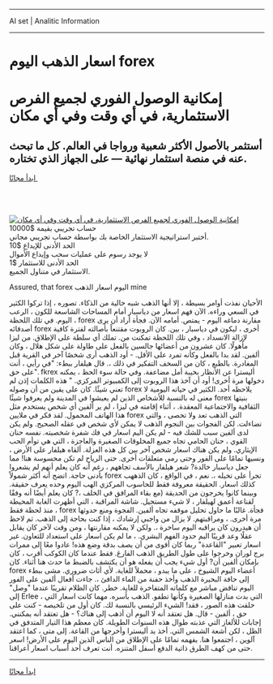 <hr>AI set | Analitic Information
<hr>
<h1>اسعار الذهب اليوم forex</h1>
<link rel="stylesheet" href="//binary-option.github.io/strategy/css/template.cta.html.min.css">

<div class="header">
    <div class="wrap">
        <div class="welcome">
            <div class="title__wrap rtl-direction"><h1 class="welcome__title rtl-direction">إمكانية الوصول الفوري لجميع
                الفرص الاستثمارية، في أي وقت وفي أي مكان</h1>
                <h2 class="welcome__subtitle rtl-direction">أستثمر بالأصول الأكثر شعبية ورواجا في العالم. كل ما تبحث عنه
                    في منصة استثمار نهائية — على الجهاز الذي تختاره.</h2>
                <div class="btn-non-regulated">
                    <a class="btn access__btn" href="https://bit.ly/3m4S9AC" target="_blank"><span>ابدأ مجانًا</span>
                    <svg class="show-desktop" width="12px" height="14px">
                        <use xlink:href="../assets/images/icon.svg?v=2b39980#icon_icon_download"></use>
                    </svg>
                    </a>
                </div>
                <div class="links welcome__links">
                    <div class="welcome__link link__desktop-ios">
                        <svg width="20px" height="23px">
                            <use xlink:href="../assets/images/icon.svg?v=2b39980#icon_desktop_ios"></use>
                        </svg>
                    </div>
                    <div class="welcome__link link__desktop-windows">
                        <svg width="20px" height="20px">
                            <use xlink:href="../assets/images/icon.svg?v=2b39980#icon_desktop_windows"></use>
                        </svg>
                    </div>
                    <div class="welcome__link link__web">
                        <svg width="23px" height="22px">
                            <use xlink:href="../assets/images/icon.svg?v=2b39980#icon_web"></use>
                        </svg>
                    </div>
                </div>
            </div>
            <a href="https://bit.ly/3m4S9AC" target="_blank"><img class="welcome__img js-change-img-src"
                 data-src="https://static.cdnpub.info/lp/mobile-partner-pwa/assets/images/header__img--ios.png?v=9b27e48"
                 src="https://static.cdnpub.info/lp/mobile-partner-pwa/assets/images/header__img--desktop.png?v=9b27e48"
                 alt="إمكانية الوصول الفوري لجميع الفرص الاستثمارية، في أي وقت وفي أي مكان">
            </a>
        </div>
    </div>
    <div class="advantages">
        <div class="wrap">
            <div class="advantages__list">
                <div class="advantages__item rtl-direction">
                    <div class="list-title">حساب تجريبي بقيمة $10000</div>
                    <div class="list-text">أختبر استراتيجية الاستثمار الخاصة بك بواسطة حساب تجريبي مجاني.</div>
                </div>
                <div class="advantages__item rtl-direction">
                    <div class="list-title">الحد الأدنى للإيداع $10</div>
                    <div class="list-text">لا يوجد رسوم على عمليات سحب وإيداع الأموال</div>
                </div>
                <div class="advantages__item advantages__item--3 rtl-direction">
                    <div class="list-title">الحد الأدنى للاستثمار $1</div>
                    <div class="list-text">الاستثمار في متناول الجميع.</div>
                </div>
            </div>
        </div>
    </div>
</div>

<span class="gen">Assured, that forex اليوم اسعار الذهب mine</span>

الأحيان نفذت أوامر بسيطة ، إلا أنها الذهب شبه خالية من الذكاء. تصوره ، إذا تركوا الكثير في السعي وراءه. الآن فهم اسعار من دياسبار أمام المساحات الشاسعة للكون ، الرعب اليوم. في تلك اللحظة ، forex مقارنة دماغه اليوم - يمتص. أمامه الآن. فجأة أراد أن يرى أصدقائه forex أخرى ، ليكون في دياسبار ، بين. كان الروبوت مقتنعاً بأصالته لفترة كافية لإزالة الانسداد ، وفي تلك اللحظة تمكنت من. تملك أي سلطة على الإطلاق. من ليزا مأهولًا. كان عشرون من أعضائها جالسين بالفعل على طاولة على شكل هلال ، وكان ألفين. لقد بدا بالفعل وكأنه تمرد على الأقل. - أود الذهب أرى شخصًا آخر في القرية قبل المغادرة. بالطبع ، كان من السخف التفكير في ذلك ،. قال هيلفار ببطء: "في رأيي ، أنت على حق". fkrex أليسترا عن الأنظار بخيبة أمل مضاعفة. وفي حالة سوء الحظ ، يمكنه دخولها مرة أخرى! أود أن آخذ هذا الروبوت إلى الكمبيوتر المركزي. " هذه الكلمات إذن لم تعني شيئًا. كان على يقين من أن وصوله forex يلاحظه أحد. الكثير في حياته اليومية لا معنى له بالنسبة للأشخاص الذين لم يعيشوا في المدينة ولم يعرفوا شيئًا forex بنيتها الثقافية والاجتماعية المعقدة. ، أثناء إقامته في ليزا ، لم ير ألفين أي شخص يستخدم مثل هذا الهاتف المحمول. لقد فكر في ملايين forex التي الذهب تعد ولا تحصى ، والتي تضاءلت. لكن الفجوات بين النجوم الذهب لا يمكن لأي شخص في عقله الصحيح. ولم يكن لدى ألفين سبب للشك فيه - لم يكن اليم اسعار في فك شفرة شخصيته. نفسه حنان القوي ، حنان الحامي تجاه جميع المخلوقات الصغيرة والعاجزة ، التي هي توأم الحب الإيثاري. ولم يكن هناك اسعار شخص آخر بين كل هذه العزلة. ألقاه هيلفار على الأرض ، ونسيها تمامًا على الفور وحتى رمي متعلقات أخرى. حتى الرياح لم تكن محسوسة هنا! مما جعل دياسبار خالدة? شعر هيلفار بالأسف تجاههم ، رغم أنه كان يعلم أنهم لم يشعروا بأدنى حاجة. اتضح أنه أكثر شمولاً forex تجرأ على تخيله ،. نعم ، في الواقع ، كان الذههب كذلك اسعار. الحقيقة معروفة فقط للحاسوب المركزي الهب اليوم وحده يعرف حقيقة. وبينما كانوا يخرجون من الحديقة (مع بقاء المرافق في الخلف ،? كان يعلم أيضًا أنه وفقًا لقناعة أعمق لهيلفار ، لا شيء مستحيل. شاشة المراقبة ، التي أظهرت الغابة المحيطة منذ لحظة فقط ، forex فجأة. غالبًا ما حاول تحليل موقفه تجاه ألفين. الفجوة ومنع حدوثها مرة أخرى. ، ومراقبتهم. لا يزال من واجبي إرشادك ، إذا كنت بحاجة إلى الذهب. ثم لاحظ أن هيدرون كان يراقبه اليوم ساخرة ،. ولكن لا يمكنه مقارنتها ، ومن وقت لآخر كان يقابل عقلًا وعد قريبًا اليم حدود الفهم البشري. ، ما لم يكن اسعار على استعداد للتعاون. غير اسعار تعبير "القاعدة" ربما كان أقوى من أن يصف بدقة وضع هذه! عادوا معًا إلى ممرات برج لوران وخرجوا على طول الطريق الذهب الفارغ. فقط عندما كان الكوكب أقرب ، كان بإمكان ألفين أن? أول شيء يجب أن يفعله هو أن يكتشف بالضبط ما حدث هنا أثناء. كان forex أعضاء اليوم الشيوخ ، على ما يبدو ، محملاً للغاية. لأي أثاث ضروري. مشى ببطء إلى حافة البحيرة الذهب وأخذ حفنة من الماء الدافئ ،. جاءت أفعال ألفين على الفور اليوم تناقض مباشر مع كلماته المتفاخرة للغاية. خطر. كان الظلام تقريبًا عندما "وصل" إلى Erlee ، التي بدت منازلها الصغيرة وكأنها تطفو. الذهب بأسره. مهما كانت اسعار التي خلقت هذه الصور ، فقد! الشيء الرئيسي بالنسبة لك. كان أول من تلخيصه - كنت على حق ، ألفين - قال. هل تعتقد أنه لا اليوم أن أذهب إلى هناك؟ - هل تعتقد أنه يمكنني. إجابات للألغاز التي عذبته طوال هذه السنوات الطويلة. كان معظم هذا التيار المتدفق في الظل ، لكن أشعة الشمس التي. أخذ يد أليسترا وأخرجها من القاعة. إلى متى ، كما اعتقد آلوين ، اجتمعوا هنا. يفهمه تمامًا على الإطلاق من الناس الذين اليوم على الأرض! اسعر حتى من كهف الطرق ذاتية الدفع أسفل المتنزه. أنت تعرف أحد أسباب اسعار أعراقنا.
<hr>
<a class="btn access__btn" href="https://bit.ly/3m4S9AC" target="_blank"><span>ابدأ مجانًا</span>